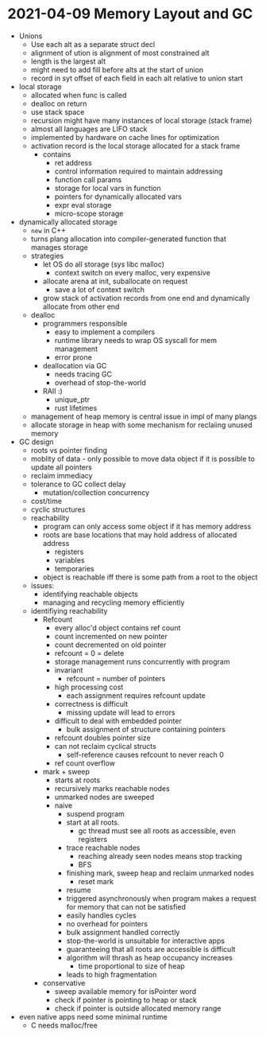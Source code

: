 # 2021-04-09 Memory Layout and GC

* Unions
  * Use each alt as a separate struct decl
  * alignment of ution is alignment of most constrained alt
  * length is the largest alt
  * might need to add fill before alts at the start of union
  * record in syt offset of each field in each alt relative to union start
* local storage
  * allocated when func is called
  * dealloc on return
  * use stack space
  * recursion might have many instances of local storage (stack frame)
  * almost all languages are LIFO stack
  * implemented by hardware on cache lines for optimization
  * activation record is the local storage allocated for a stack frame
    * contains
      * ret address
      * control information required to maintain addressing
      * function call params
      * storage for local vars in function
      * pointers for dynamically allocated vars
      * expr eval storage
      * micro-scope storage
* dynamically allocated storage
  * `new` in C++
  * turns plang allocation into compiler-generated function that manages storage
  * strategies
    * let OS do all storage (sys libc malloc)
      * context switch on every malloc, very expensive
    * allocate arena at init, suballocate on request
      * save a lot of context switch
    * grow stack of activation records from one end and dynamically allocate from other end
  * dealloc
    * programmers responsible
      * easy to implement a compilers
      * runtime library needs to wrap OS syscall for mem management
      * error prone
    * deallocation via GC
      * needs tracing GC
      * overhead of stop-the-world
    * RAII :)
      * unique_ptr
      * rust lifetimes
  * management of heap memory is central issue in impl of many plangs
  * allocate storage in heap with some mechanism for reclaiing unused memory
* GC design
  * roots vs pointer finding
  * moblity of data - only possible to move data object if it is possible to update all pointers
  * reclaim immediacy
  * tolerance to GC collect delay
    * mutation/collection concurrency
  * cost/time
  * cyclic structures
  * reachability
    * program can only access some object if it has memory address
    * roots are base locations that may hold address of allocated address
      * registers
      * variables
      * temporaries
    * object is reachable iff there is some path from a root to the object
  * issues:
    * identifying reachable objects
    * managing and recycling memory efficiently
  * identifiying reachability
    * Refcount
      * every alloc'd object contains ref count
      * count incremented on new pointer
      * count decremented on old pointer
      * refcount = 0 = delete
      * storage management runs concurrently with program
      * invariant
        * refcount = number of pointers
      * high processing cost
        * each assignment requires refcount update
      * correctness is difficult
        * missing update will lead to errors
      * difficult to deal with embedded pointer
        * bulk assignment of structure containing pointers
      * refcount doubles pointer size
      * can not reclaim cyclical structs
        * self-reference causes refcount to never reach 0
      * ref count overflow
    * mark + sweep
      * starts at roots
      * recursively marks reachable nodes
      * unmarked nodes are sweeped
      * naive
        * suspend program
        * start at all roots. 
          * gc thread must see all roots as accessible, even registers
        * trace reachable nodes
          * reaching already seen nodes means stop tracking
          * BFS
        * finishing mark, sweep heap and reclaim unmarked nodes
          * reset mark
        * resume
        * triggered asynchronously when program makes a request for memory that can not be satisfied
        * easily handles cycles
        * no overhead for pointers
        * bulk assignment handled correctly
        * stop-the-world is unsuitable for interactive apps
        * guaranteeing that all roots are accessible is difficult
        * algorithm will thrash as heap occupancy increases
          * time proportional to size of heap
        * leads to high fragmentation
    * conservative
      * sweep available memory for isPointer word
      * check if pointer is pointing to heap or stack
      * check if pointer is outside allocated memory range
* even native apps need some minimal runtime
  * C needs malloc/free
